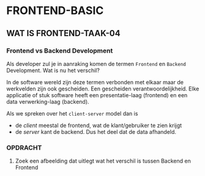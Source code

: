 # FRONTEND-BASIC

## WAT IS FRONTEND-TAAK-04

### Frontend vs Backend Development

Als developer zul je in aanraking komen de termen `Frontend` en `Backend` Development. Wat is nu het verschil?

In de software wereld zijn deze termen verbonden met elkaar maar de werkvelden zijn ook gescheiden. Een gescheiden verantwoordelijkheid. Elke applicatie of stuk software heeft een presentatie-laag (frontend) en een data verwerking-laag (backend).

Als we spreken over het `client-server` model dan is

- de _client_ meestal de frontend, wat de klant/gebruiker te zien krijgt
- de _server_ kant de backend. Dus het deel dat de data afhandeld.

### OPDRACHT

1. Zoek een afbeelding dat uitlegt wat het verschil is tussen Backend en Frontend


<!--- ------------ DIT COMMENTAAR LATEN STAAN AUB ------------
------------------ ------------------------------ ------------
------------------ eagle ref:91655455
------------------ ------------------------------ ------------
------------------ DIT COMMENTAAR LATEN STAAN AUB -------- -->